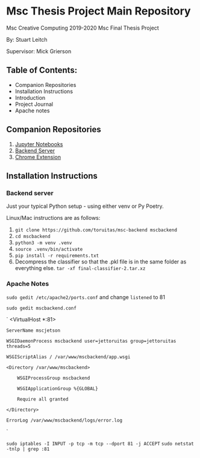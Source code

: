 # Msc Thesis Project Main Repository

Msc Creative Computing 2019-2020 Msc Final Thesis Project

By: Stuart Leitch

Supervisor: Mick Grierson

## Table of Contents:
* Companion Repositories
* Installation Instructions
* Introduction
* Project Journal
* Apache notes


## Companion Repositories
1. [Jupyter Notebooks](https://github.com/Toruitas/msc-notebooks)
2. [Backend Server](https://github.com/Toruitas/msc-backend)
3. [Chrome Extension](https://github.com/Toruitas/msc-extension)

## Installation Instructions
### Backend server

Just your typical Python setup - using either venv or Py Poetry. 

Linux/Mac instructions are as follows:
1. `git clone https://github.com/toruitas/msc-backend mscbackend`
2. `cd mscbackend`
3. `python3 -m venv .venv`
4. `source .venv/bin/activate`
5. `pip install -r requirements.txt`
6. Decompress the classifier so that the .pkl file is in the same folder as everything else. `tar -xf final-classifier-2.tar.xz`


### Apache Notes

`sudo gedit /etc/apache2/ports.conf`
 and change `listened` to 81

`sudo gedit mscbackend.conf`


`
<VirtualHost *:81>

    ServerName mscjetson

	WSGIDaemonProcess mscbackend user=jettoruitas group=jettoruitas threads=5

	WSGIScriptAlias / /var/www/mscbackend/app.wsgi

	<Directory /var/www/mscbackend>

		WSGIProcessGroup mscbackend

		WSGIApplicationGroup %{GLOBAL}

		Require all granted

	</Directory>
    
	ErrorLog /var/www/mscbackend/logs/error.log
    
</VirtualHost>
`

`sudo iptables -I INPUT -p tcp -m tcp --dport 81 -j ACCEPT`
`sudo netstat -tnlp | grep :81`

